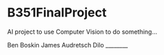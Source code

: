 # B351FinalProject
AI project to use Computer Vision to do something...

Ben Boskin
James Audretsch
Dilo ________